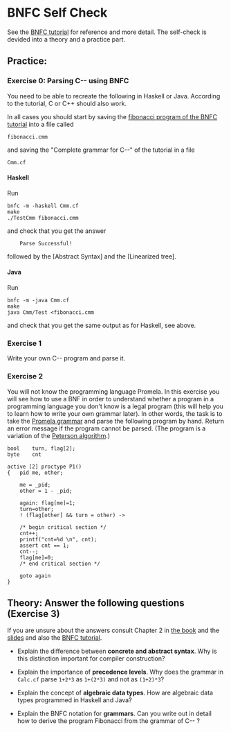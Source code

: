 # BNFC Self Check

See the [BNFC tutorial](http://bnfc.digitalgrammars.com/tutorial/bnfc-tutorial.html) for reference and more detail. The self-check is devided into a theory and a practice part.

## Practice: 

### Exercise 0: Parsing C-- using BNFC

You need to be able to recreate the following in Haskell or Java. According to the tutorial, C or C++ should also work.

In all cases you should start by saving the [fibonacci program of the BNFC tutorial](http://bnfc.digitalgrammars.com/tutorial/bnfc-tutorial.html) into a file called

    fibonacci.cmm
  
and saving the "Complete grammar for C--" of the tutorial in a file 

    Cmm.cf

#### Haskell

Run

    bnfc -m -haskell Cmm.cf
    make
    ./TestCmm fibonacci.cmm

and check that you get the answer

        Parse Successful!

followed by the [Abstract Syntax] and the [Linearized tree].

#### Java

Run

    bnfc -m -java Cmm.cf
    make
    java Cmm/Test <fibonacci.cmm
  
and check that you get the same output as for Haskell, see above.

### Exercise 1

Write your own C-- program and parse it.

### Exercise 2
You will not know the programming language Promela. In this exercise you will see how to use a BNF in order to understand whether a program in a programming language you don't know is a legal program (this will help you to learn how to write your own grammar later). In other words, the task is to take the [Promela grammar](http://spinroot.com/spin/Man/grammar.html) and parse the following program by hand. Return an error message if the program cannot be parsed. (The program is a variation of the [Peterson algorithm](https://en.wikipedia.org/wiki/Peterson%27s_algorithm).)

```
bool	turn, flag[2];
byte	cnt

active [2] proctype P1()
{	pid me, other;

    me = _pid;
    other = 1 - _pid;

    again: flag[me]=1;
    turn=other;
    ! (flag[other] && turn = other) ->

    /* begin critical section */
    cnt++;
    printf("cnt=%d \n", cnt); 
    assert cnt == 1; 
    cnt--;        
    flag[me]=0;
    /* end critical section */
 
    goto again
}
```


## Theory: Answer the following questions (Exercise 3)

If you are unsure about the answers consult Chapter 2 in [the book](http://www.cse.chalmers.se/edu/year/2012/course/DAT150/lectures/plt-book.pdf) and the [slides](http://www.grammaticalframework.org/ipl-book/slides/2-slides-ipl-book.pdf) and also the [BNFC tutorial](http://bnfc.digitalgrammars.com/tutorial/bnfc-tutorial.html).

- Explain the difference between **concrete and abstract syntax**. Why is this distinction important for compiler construction?

- Explain the importance of **precedence levels**. Why does the grammar in `Calc.cf` parse `1+2*3` as `1+(2*3)` and not as `(1+2)*3`?

- Explain the concept of **algebraic data types**. How are algebraic data types programmed in Haskell and Java?

- Explain the BNFC notation for **grammars**. Can you write out in detail how to derive the program Fibonacci from the grammar of C-- ?
